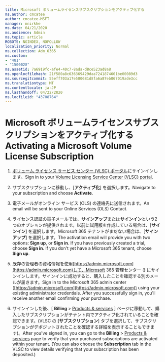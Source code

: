 ```yaml
---
title: Microsoft ボリュームライセンスサブスクリプションをアクティブ化する
ms.author: cmcatee
author: cmcatee-MSFT
manager: mnirkhe
ms.date: 04/21/2020
ms.audience: Admin
ms.topic: article
ROBOTS: NOINDEX, NOFOLLOW
localization_priority: Normal
ms.collection: Adm_O365
ms.custom:
- "481"
- "1500028"
ms.assetid: 7a6919fc-afe4-40c7-8ada-d8ce523ad8a8
ms.openlocfilehash: 21f580a8c636369429daa7241874601be00089d3
ms.sourcegitcommit: 55eff703a17e500681d8fa6a87eb067019ade3cc
ms.translationtype: MT
ms.contentlocale: ja-JP
ms.lasthandoff: 04/22/2020
ms.locfileid: "43708764"
---
```

# <a name="activating-a-microsoft-volume-license-subscription"></a><span data-ttu-id="70806-102">Microsoft ボリュームライセンスサブスクリプションをアクティブ化する</span><span class="sxs-lookup"><span data-stu-id="70806-102">Activating a Microsoft Volume License Subscription</span></span>

1. <span data-ttu-id="70806-103">[ボリューム ライセンス サービス センター (VLSC) ポータル](https://go.microsoft.com/fwlink/p/?LinkId=329762)にサインインします。</span><span class="sxs-lookup"><span data-stu-id="70806-103">Sign in to your [Volume Licensing Service Center (VLSC) portal](https://go.microsoft.com/fwlink/p/?LinkId=329762).</span></span>

2. <span data-ttu-id="70806-104">サブスクリプションに移動し、[**アクティブ化**] を選択します。</span><span class="sxs-lookup"><span data-stu-id="70806-104">Navigate to your subscription and choose **Activate**.</span></span>

3. <span data-ttu-id="70806-105">電子メールがオンライン サービス (OLS) の連絡先に送信されます。</span><span class="sxs-lookup"><span data-stu-id="70806-105">An email will be sent to your Online Services (OLS) Contact.</span></span>

4. <span data-ttu-id="70806-p101">ライセンス認証の電子メールでは、**サインアップ**または**サインイン**という2つのオプションが提供されます。以前に試用版を作成している場合は、[**サインイン**] を選択します。Microsoft 365 テナントがまだない場合は、[**サインアップ**] を選択します。</span><span class="sxs-lookup"><span data-stu-id="70806-p101">The activation email will provide you with two options: **Sign up**, or **Sign in**. If you have previously created a trial, choose **Sign in**. If you don't yet have a Microsoft 365 tenant, choose **Sign up**.</span></span>

5. <span data-ttu-id="70806-p102">既存の管理者の資格情報を使用[https://admin.microsoft.com](https://admin.microsoft.com)して、Microsoft 365 管理センター () にサインインします。サインインに成功すると、購入したことを確認する別のメールが届きます。</span><span class="sxs-lookup"><span data-stu-id="70806-p102">Sign in to the Microsoft 365 admin center ([https://admin.microsoft.com](https://admin.microsoft.com)) using your existing administrator credentials. After you successfully sign in, you'll receive another email confirming your purchase.</span></span>

6. <span data-ttu-id="70806-p103">サインインした後、[ **Billing** \> [Products & services](https://go.microsoft.com/fwlink/p/?linkid=842054) ] ページに移動して、購入したサブスクリプションがテナント内でアクティブ化されていることを確認できます。(VLSC の [**サブスクリプション**] タブを選択して、サブスクリプションがデポジットされたことを確認する詳細を表示することもできます)。</span><span class="sxs-lookup"><span data-stu-id="70806-p103">After you've signed in, you can go to the **Billing** \> [Products & services](https://go.microsoft.com/fwlink/p/?linkid=842054) page to verify that your purchased subscriptions are activated within your tenant. (You can also choose the **Subscription** tab in the VLSC to view details verifying that your subscription has been deposited.)</span></span>